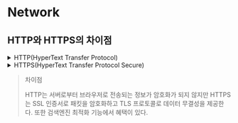 # Network

## HTTP와 HTTPS의 차이점
<details>
  <summary>HTTP(HyperText Transfer Protocol)</summary>
  서로 다른 시스템들이 통신을 주고받게 하는 프로토콜이다. 서버에서 자신의 브라우저로 데이터를 전송해주는 용도로 많이 사용된다.

  하지만 `사용자로부터 브라우저로 전송되는 정보`가 암호화가 되지 않는다.
  </details>

  <details>
  <summary>HTTPS(HyperText Transfer Protocol Secure)</summary>
    SSL(보안 소켓 계층)는 서버와 브라우저 사이에 안전하게 암호화된 연결을 만들어주고 민감한 정보를 주고받을 때 도난당하는 것을 막아준다.

`SSL 인증서`는 사용자가 사이트에 제공하는 정보를 `암호화`한다. 또한 `TLS(전송 계층 보안)` 프로토콜을 통해 보안을 유지한다. TLS은 `데이터 무결성을 제공`하고 데이터가 전송 중에 수정되거나 손상되는 것을 방지한다. 또한 사용자가 자신이 의도하는 웹사이트와 통신하고 있음을 입증하는 인증 기능이 있다.

`검색엔진 최적화(SEO)`에도 혜택을 볼 수 있다.
  </details>


> 차이점
>
> HTTP는 서버로부터 브라우저로 전송되는 정보가 암호화가 되지 않지만 HTTPS는 SSL 인증서로 패킷을 암호화하고 TLS 프로토콜로 데이터 무결성을 제공한다. 또한 검색엔진 최적화 기능에서 혜택이 있다.


